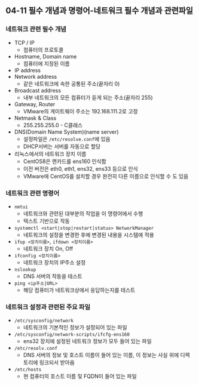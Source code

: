 ## 04-11 필수 개념과 명령어-네트워크 필수 개념과 관련파일

### 네트워크 관련 필수 개념

- TCP / IP
  - 컴퓨터의 프로토콜
- Hostname, Domain name
  - 컴퓨터에 지정된 이름
- IP address
- Network address
  - 같은 네트워크에 속한 공통된 주소(끝자리 0)
- Broadcast address
  - 내부 네트워크의 모든 컴퓨터가 듣게 되는 주소(끝자리 255)
- Gateway, Router
  - VMware의 게이트웨이 주소는 192.168.111.2로 고정
- Netmask & Class
  - 255.255.255.0 - C클래스
- DNS(Domain Name System)(name server)
  - 설정파일은 ```/etc/resolve.conf```에 있음
  - DHCP서버는 서버를 자동으로 할당
- 리눅스에서의 네트워크 장치 이름
  - CentOS8은 랜카드를 ens160 인식함
  - 이전 버전은 eth0, eth1, ens32, ens33 등으로 인식
  - VMware에 CentOS를 설치할 경우 완전히 다른 이름으로 인식할 수 도 있음

### 네트워크 관련 명령어

- ```nmtui```
  - 네트워크와 관련된 대부분의 작업을 이 명령어에서 수행
  - 텍스트 기반으로 작동
- ```systemctl <start|stop|restart|status> NetworkManager```
  - 네트워크의 설정을 변경한 후에 변경된 내용을 시스템에 적용
- ```ifup <장치이름>```, ```ifdown <장치이름>```
  - 네트워크 장치 On, Off
- ```ifconfig <장치이름>```
  - 네트워크 장치의 IP주소 설정
- ```nslookup```
  - DNS 서버의 작동을 테스트
- ```ping <ip주소|URL>```
  - 해당 컴퓨터가 네트워크상에서 응답하는지를 테스트

### 네트워크 설정과 관련된 주요 파일

- ```/etc/sysconfig/network```
  - 네트워크의 기본적인 정보가 설정되어 있는 파일
- ```/etc/sysconfig/network-scripts/ifcfg-ens160```
  - ens32 장치에 설정된 네트워크 정보가 모두 들어 있는 파일
- ```/etc/resolv.conf```
  - DNS 서버의 정보 및 호스트 이름이 들어 있는 이름, 이 정보는 사실 위에 디렉토리에 링크되서 받아옴
- ```/etc/hosts```
  - 현 컴퓨터의 호스트 이름 및 FQDN이 들어 있는 파일
